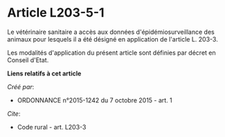 # Article L203-5-1

Le vétérinaire sanitaire a accès aux données d'épidémiosurveillance des animaux pour lesquels il a été désigné en application
de l'article L. 203-3. 

Les modalités d'application du présent article sont définies par décret en Conseil d'Etat.

**Liens relatifs à cet article**

_Créé par_:

  - ORDONNANCE n°2015-1242 du 7 octobre 2015 - art. 1

_Cite_:

  - Code rural - art. L203-3
